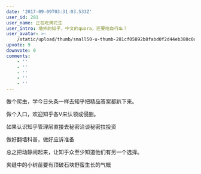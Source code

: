 ```yaml
---
date: '2017-09-09T03:31:03.533Z'
user_id: 281
user_name: 正在吃烤花生
user_intro: 墙外的知乎，中文的quora，还要啥自行车？
user_avatar: >-
    /static/upload/thumb/small50-u-thumb-281cf05892b8fabd0f2d44eb380c0a8e0e3df6a61da.png
upvote: 9
downvote: 0
comments:
    - ''
    - ''
    - ''
    - ''
    - ''
---
```


做个爬虫，学今日头条一样去知乎把精品答案都趴下来。

做个入口，欢迎知乎各V来认领或侵删。

如果认识知乎管理层直接去秘密洽谈秘密拉投资  

做好翻墙科普，做好应诉准备

总之把动静闹起来，让知乎众至少知道他们有另一个选择。

夹缝中的小树苗要有顶破石块野蛮生长的气概
